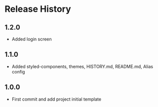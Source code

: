 # Release History

## 1.2.0

- Added login screen

## 1.1.0

- Added styled-components, themes, HISTORY.md, README.md, Alias config

## 1.0.0

- First commit and add project initial template
